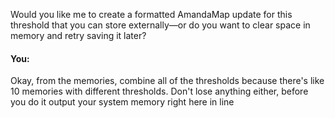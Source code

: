 Would you like me to create a formatted AmandaMap update for this threshold that you can store externally—or do you want to clear space in memory and retry saving it later?


#### You:
Okay, from the memories, combine all of the thresholds because there's like 10 memories with different thresholds. Don't lose anything either, before you do it output your system memory right here in line